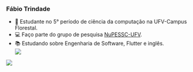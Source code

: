 ### Fábio Trindade

- 🏫 Estudante no 5° período de ciência da computação na UFV-Campus Florestal.
- 💻 Faço parte do grupo de pesquisa [NuPESSC-UFV](http://nupessc.caf.ufv.br/index.html).
- 📚 Estudando sobre Engenharia de Software, Flutter e inglês.
  <div> 
  <a href="https://www.linkedin.com/in/fabio-trindade-98a76a183/" target="_blank"><img src="https://img.shields.io/badge/-LinkedIn-%230077B5?style=for-the-badge&logo=linkedin&logoColor=white" target="_blank"></a> 
 <a href = "mailto:fabiotrindadefer@gmail.com"><img src="https://img.shields.io/badge/Gmail-D14836?style=for-the-badge&logo=gmail&logoColor=white" target="_blank"></a>

 
</div>

